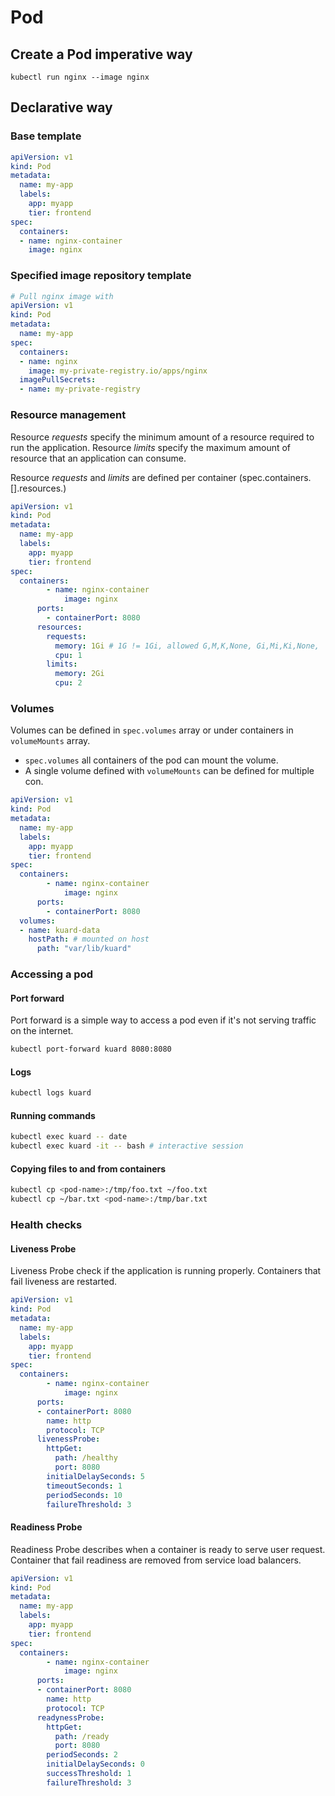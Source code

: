 # Pod

## Create a Pod imperative way

```
kubectl run nginx --image nginx
```

## Declarative way

### Base template

```yaml
apiVersion: v1
kind: Pod
metadata:
  name: my-app
  labels:
    app: myapp
    tier: frontend
spec:
  containers:
  - name: nginx-container
    image: nginx
```

### Specified image repository template
```yaml
# Pull nginx image with 
apiVersion: v1
kind: Pod
metadata:
  name: my-app
spec:
  containers:
  - name: nginx
    image: my-private-registry.io/apps/nginx
  imagePullSecrets:
  - name: my-private-registry
```

### Resource management

Resource *requests* specify the minimum amount of a resource required to run the application.
Resource *limits* specify the maximum amount of resource that an application can consume.

Resource *requests* and *limits* are defined per container (spec.containers.[].resources.)

```yaml
apiVersion: v1
kind: Pod
metadata:
  name: my-app
  labels:
    app: myapp
    tier: frontend
spec:
  containers:
		- name: nginx-container
			image: nginx
      ports:
        - containerPort: 8080
      resources:
        requests:
          memory: 1Gi # 1G != 1Gi, allowed G,M,K,None, Gi,Mi,Ki,None,
          cpu: 1
        limits:
          memory: 2Gi
          cpu: 2
```

### Volumes

Volumes can be defined in `spec.volumes` array or under containers in `volumeMounts` array.

- `spec.volumes` all containers of the pod can mount the volume.
- A single volume defined with `volumeMounts` can be defined for multiple con.

```yaml
apiVersion: v1
kind: Pod
metadata:
  name: my-app
  labels:
    app: myapp
    tier: frontend
spec:
  containers:
		- name: nginx-container
			image: nginx
      ports:
        - containerPort: 8080
  volumes:
  - name: kuard-data
    hostPath: # mounted on host
      path: "var/lib/kuard"
```

### Accessing a pod

#### Port forward

Port forward is a simple way to access a pod even if it's not serving traffic on the internet.
```sh
kubectl port-forward kuard 8080:8080
```

#### Logs

```sh
kubectl logs kuard
```

#### Running commands

```sh
kubectl exec kuard -- date
kubectl exec kuard -it -- bash # interactive session
```

#### Copying files to and from containers

```sh
kubectl cp <pod-name>:/tmp/foo.txt ~/foo.txt
kubectl cp ~/bar.txt <pod-name>:/tmp/bar.txt 
```

### Health checks

#### Liveness Probe

Liveness Probe check if the application is running properly. Containers that fail liveness are restarted.

```yaml
apiVersion: v1
kind: Pod
metadata:
  name: my-app
  labels:
    app: myapp
    tier: frontend
spec:
  containers:
		- name: nginx-container
			image: nginx
      ports:
      - containerPort: 8080
        name: http
        protocol: TCP
      livenessProbe:
        httpGet:
          path: /healthy
          port: 8080
        initialDelaySeconds: 5
        timeoutSeconds: 1
        periodSeconds: 10
        failureThreshold: 3
```

#### Readiness Probe

Readiness Probe describes when a container is ready to serve user request. Container that fail readiness are removed from service load balancers. 

```yaml
apiVersion: v1
kind: Pod
metadata:
  name: my-app
  labels:
    app: myapp
    tier: frontend
spec:
  containers:
		- name: nginx-container
			image: nginx
      ports:
      - containerPort: 8080
        name: http
        protocol: TCP
      readynessProbe:
        httpGet:
          path: /ready
          port: 8080
        periodSeconds: 2
        initialDelaySeconds: 0
        successThreshold: 1
        failureThreshold: 3
```